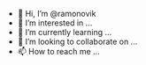 - 👋 Hi, I’m @ramonovik
- 👀 I’m interested in ...
- 🌱 I’m currently learning ...
- 💞️ I’m looking to collaborate on ...
- 📫 How to reach me ...

<!---
ramonovik/ramonovik is a ✨ special ✨ repository because its `README.md` (this file) appears on your GitHub profile.
You can click the Preview link to take a look at your changes.
--->
